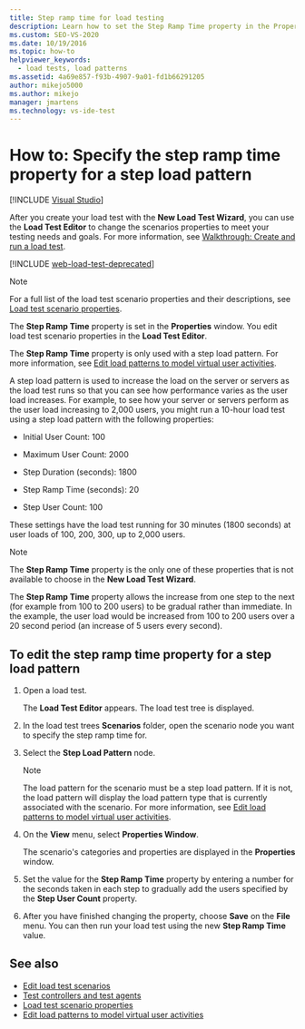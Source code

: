 ```yaml
---
title: Step ramp time for load testing
description: Learn how to set the Step Ramp Time property in the Properties window. The Step Ramp Time property is only used with a step load pattern.
ms.custom: SEO-VS-2020
ms.date: 10/19/2016
ms.topic: how-to
helpviewer_keywords: 
  - load tests, load patterns
ms.assetid: 4a69e857-f93b-4907-9a01-fd1b66291205
author: mikejo5000
ms.author: mikejo
manager: jmartens
ms.technology: vs-ide-test
---
```

# How to: Specify the step ramp time property for a step load pattern

 [!INCLUDE [Visual Studio](~/includes/applies-to-version/vs-not-mac.md)]

After you create your load test with the **New Load Test Wizard**, you can use the **Load Test Editor** to change the scenarios properties to meet your testing needs and goals. For more information, see [Walkthrough: Create and run a load test](../test/walkthrough-create-and-run-a-load-test.md).

[!INCLUDE [web-load-test-deprecated](includes/web-load-test-deprecated.md)]

> [!NOTE]
> For a full list of the load test scenario properties and their descriptions, see [Load test scenario properties](../test/load-test-scenario-properties.md).

The **Step Ramp Time** property is set in the **Properties** window. You edit load test scenario properties in the **Load Test Editor**.

The **Step Ramp Time** property is only used with a step load pattern. For more information, see [Edit load patterns to model virtual user activities](../test/edit-load-patterns-to-model-virtual-user-activities.md).

A step load pattern is used to increase the load on the server or servers as the load test runs so that you can see how performance varies as the user load increases. For example, to see how your server or servers perform as the user load increasing to 2,000 users, you might run a 10-hour load test using a step load pattern with the following properties:

- Initial User Count: 100

- Maximum User Count: 2000

- Step Duration (seconds): 1800

- Step Ramp Time (seconds): 20

- Step User Count: 100

These settings have the load test running for 30 minutes (1800 seconds) at user loads of 100, 200, 300, up to 2,000 users.

> [!NOTE]
> The **Step Ramp Time** property is the only one of these properties that is not available to choose in the **New Load Test Wizard**.

The **Step Ramp Time** property allows the increase from one step to the next (for example from 100 to 200 users) to be gradual rather than immediate. In the example, the user load would be increased from 100 to 200 users over a 20 second period (an increase of 5 users every second).

## To edit the step ramp time property for a step load pattern

1. Open a load test.

     The **Load Test Editor** appears. The load test tree is displayed.

2. In the load test trees **Scenarios** folder, open the scenario node you want to specify the step ramp time for.

3. Select the **Step Load Pattern** node.

    > [!NOTE]
    > The load pattern for the scenario must be a step load pattern. If it is not, the load pattern will display the load pattern type that is currently associated with the scenario. For more information, see [Edit load patterns to model virtual user activities](../test/edit-load-patterns-to-model-virtual-user-activities.md).

4. On the **View** menu, select **Properties Window**.

     The scenario's categories and properties are displayed in the **Properties** window.

5. Set the value for the **Step Ramp Time** property by entering a number for the seconds taken in each step to gradually add the users specified by the **Step User Count** property.

6. After you have finished changing the property, choose **Save** on the **File** menu. You can then run your load test using the new **Step Ramp Time** value.

## See also

- [Edit load test scenarios](../test/edit-load-test-scenarios.md)
- [Test controllers and test agents](configure-test-agents-and-controllers-for-load-tests.md)
- [Load test scenario properties](../test/load-test-scenario-properties.md)
- [Edit load patterns to model virtual user activities](../test/edit-load-patterns-to-model-virtual-user-activities.md)
